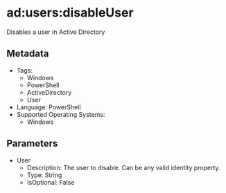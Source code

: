 <!-- region Generated -->
# ad:users:disableUser

Disables a user in Active Directory

## Metadata

- Tags:
  - Windows
  - PowerShell
  - ActiveDirectory
  - User
- Language: PowerShell
- Supported Operating Systems:
  - Windows

## Parameters

- User
  - Description: The user to disable. Can be any valid identity property.
  - Type: String
  - IsOptional: False
<!-- endregion -->
